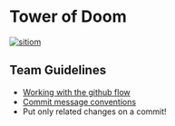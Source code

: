 # Tower of Doom

[![sitiom](https://circleci.com/gh/sitiom/Tower-of-Doom/tree/master.svg?style=svg&circle-token=98000e3a5c35c2da7579adfb14ba9f4daf3b11d4)](https://circleci.com/gh/sitiom/Tower-of-Doom/)

## Team Guidelines

* [Working with the github flow](https://guides.github.com/introduction/flow/)
* [Commit message conventions](https://chris.beams.io/posts/git-commit/)
* Put only related changes on a commit!

